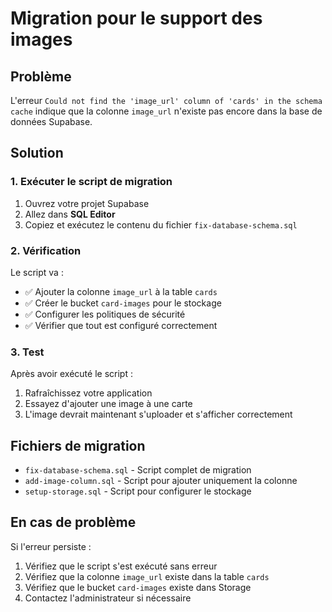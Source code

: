 # Migration pour le support des images

## Problème
L'erreur `Could not find the 'image_url' column of 'cards' in the schema cache` indique que la colonne `image_url` n'existe pas encore dans la base de données Supabase.

## Solution

### 1. Exécuter le script de migration

1. Ouvrez votre projet Supabase
2. Allez dans **SQL Editor**
3. Copiez et exécutez le contenu du fichier `fix-database-schema.sql`

### 2. Vérification

Le script va :
- ✅ Ajouter la colonne `image_url` à la table `cards`
- ✅ Créer le bucket `card-images` pour le stockage
- ✅ Configurer les politiques de sécurité
- ✅ Vérifier que tout est configuré correctement

### 3. Test

Après avoir exécuté le script :
1. Rafraîchissez votre application
2. Essayez d'ajouter une image à une carte
3. L'image devrait maintenant s'uploader et s'afficher correctement

## Fichiers de migration

- `fix-database-schema.sql` - Script complet de migration
- `add-image-column.sql` - Script pour ajouter uniquement la colonne
- `setup-storage.sql` - Script pour configurer le stockage

## En cas de problème

Si l'erreur persiste :
1. Vérifiez que le script s'est exécuté sans erreur
2. Vérifiez que la colonne `image_url` existe dans la table `cards`
3. Vérifiez que le bucket `card-images` existe dans Storage
4. Contactez l'administrateur si nécessaire
